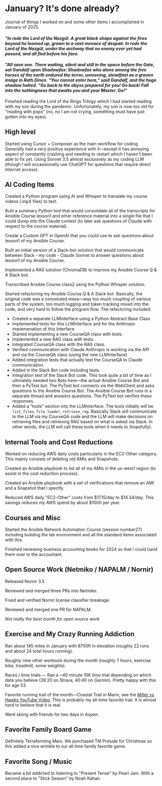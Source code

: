 # January? It's done already?

Journal of things I worked on and some other items I accomplished in January of 2025.

#### _"In rode the Lord of the Nazgûl. A great black shape against the fires beyond he loomed up, grown to a vast menace of despair. In rode the Lord of the Nazgûl, under the archway that no enemy ever yet had passed, and all fled before his face._

#### _"All save one. There waiting, silent and still in the space before the Gate, sat Gandalf upon Shadowfax: Shadowfax who alone among the free horses of the earth endured the terror, unmoving, steadfast as a graven image in Rath Dínen. "You cannot enter here," said Gandalf, and the huge shadow halted. "Go back to the abyss prepared for you! Go back! Fall into the nothingness that awaits you and your Master. Go!"_ 

Finished reading the Lord of the Rings Trilogy which I had started reading with my son during the pandemic. Unfortunately, my son is now too old for "reading with pops" (no, no I am not crying, something must have just gotten into my eyes).

## High level

Started using Cursor + Composer as the main workflow for coding. Generally had a very positive experience with it—except it has annoying aspect of constantly crashing and needing to restart which I haven't been able to fix yet. Using Sonnet 3.5 almost exclusively as my coding LLM (though I will occassionally use ChatGPT for questions that require direct Internet access).


## AI Coding Items

Created a Python program using AI and Whisper to translate my course videos (.mp4 files) to text.

Built a summary Python tool that would consolidate all of the transcripts for Ansible Course lesson1 and other reference material into a single file that I could dump into the Claude context (to later ask questions of Claude with respect to the course material).

Create a Custom GPT in OpenAI that you could use to ask questions about lesson1 of my Ansible Course.

Built an initial version of a Slack-bot solution that would communicate between Slack - my code - Claude Sonnet to answer questions about lesson1 of my Ansible Course.

Implemented a RAG solution (ChromaDB) to improve my Ansible Course Q & A Slack bot.

Transcribed Ansible Course class2 using the Python Whisper solution.

Started refactoring my Ansible Course Q & A Slack bot. Basically, the original code was a convoluted mess—way too much coupling of various parts of the system, too much logging and token tracking mixed into the code, and very hard to follow the program flow. The refactoring included:
- Created a separate LLMInterface using a Python Abstract Base Class
- Implemented tests for this LLMInterface and for the Anthropic implemenation of this Interface.
- Started implementing a new CourseQA class with tests.
- Implemented a new RAG class with tests.
- Integrated CourseQA class with the RAG class.
- Verified communication with Claude Anthropic is working via the API and via the CourseQA class (using the new LLMInterface)
- Added integration tests that actually test the CourseQA to Claude communication.
- Added in the Slack Bot code including tests.
- Integration test of the Slack Bot code. This took quite a bit of time as I ultimately needed two Bots here—the actual Ansible Course Bot and then a PyTest bot. The PyTest bot connects via the WebClient and asks questions to the Ansible Course Bot. The Ansible Course Bot runs in a separate thread and answers questions. The PyTest bot verifies these responses.
- Added a "tools" section into the LLMInterface. The tools initially will be `list_files`, `file_loader`, `retrieve_rag`. Basically Slack will communicate to the LLM via my CourseQA code and the LLM will make decisions on retrieving files and retrieving RAG based on what is asked via Slack. In other words, the LLM will call these tools when it needs to (hopefully).


## Internal Tools and Cost Reductions

Worked on reducing AWS daily costs particularly in the EC2-Other category. This mainly consists of deleting old AMIs and Snapshots. 

Created an Ansible playbook to list all of my AMIs in the us-west1 region (to assist in the cost reduction process). 

Created an Ansible playbook with a set of verifications that remove an AMI and a Snapshot that I specify.

Reduced AWS daily "EC2-Other" costs from $17.15/day to $14.34/day. This savings reduces my AWS spend by about $1000 per year.


## Courses and Misc

Started the Ansible Network Automation Course (session number27) including building the lab environment and all the standard items associated with this.

Finished reviewing business accounting books for 2024 so that I could hand them over to the accountant.


## Open Source Work (Netmiko / NAPALM / Nornir)

Released Nornir 3.5

Reviewed and merged three PRs into Netmiko.

Fixed and verified Nornir license classifier breakage.

Reviewed and merged one PR for NAPALM.

_Not really the best month for open source work_


## Exercise and My Crazy Running Addiction

Ran about 145 miles in January with 8750ft in elevation (roughly 22 runs and about 24 total hours running).

Roughly nine other workouts during the month (roughly 7 hours, exercise bike, treadmill, some weights).

Races / time trials — Ran a ~40 minute 10K time trial depending on which data you believe (39:20 on Strava; 40:40 on Garmin). Pretty happy with this for age 53.

Favorite running trail of the month—Coastal Trail in Marin, see the [Miller vs Hawks YouTube Video](https://www.youtube.com/watch?v=7DCR03UDggA&t=318s). This is probably my all-time favorite trail. It is almost hard to believe that it is real.

Went skiing with friends for two days in Aspen.


## Favorite Family Board Game

Definitely Terraforming Mars. We purchased TM Prelude for Christmas so this added a nice wrinkle to our all time family favorite game.


## Favorite Song / Music

Became a bit addicted to listening to "Present Tense" by Pearl Jam. With a second place to "Stick Season" by Noah Kahan.

